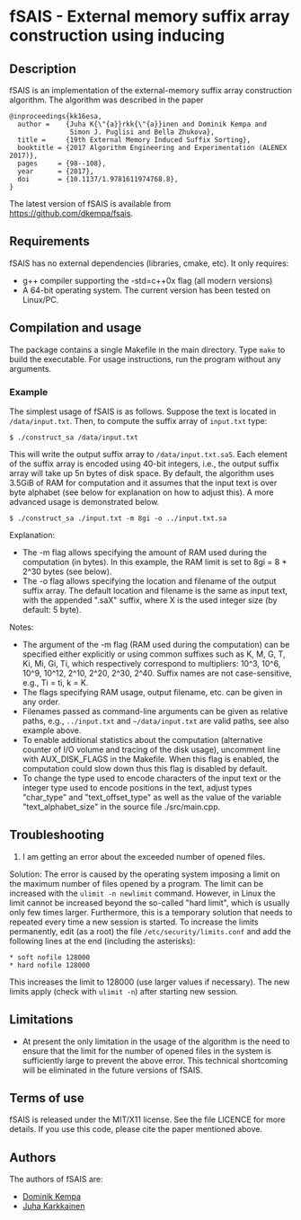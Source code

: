 fSAIS - External memory suffix array construction using inducing
================================================================


Description
-----------

fSAIS is an implementation of the external-memory suffix array
construction algorithm. The algorithm was described in the paper

    @inproceedings{kk16esa,
      author =    {Juha K{\"{a}}rkk{\"{a}}inen and Dominik Kempa and
                   Simon J. Puglisi and Bella Zhukova},
      title =     {19th External Memory Induced Suffix Sorting},
      booktitle = {2017 Algorithm Engineering and Experimentation (ALENEX 2017)},
      pages     = {98--108},
      year      = {2017},
      doi       = {10.1137/1.9781611974768.8},
    }

The latest version of fSAIS is available from
https://github.com/dkempa/fsais.



Requirements
------------

fSAIS has no external dependencies (libraries, cmake, etc).
It only requires:
- g++ compiler supporting the -std=c++0x flag (all modern versions)
- A 64-bit operating system. The current version has been tested
  on Linux/PC.



Compilation and usage
---------------------

The package contains a single Makefile in the main directory. Type
`make` to build the executable. For usage instructions, run the
program without any arguments.

### Example

The simplest usage of fSAIS is as follows. Suppose the text is located
in `/data/input.txt`. Then, to compute the suffix array of `input.txt`
type:

    $ ./construct_sa /data/input.txt


This will write the output suffix array to `/data/input.txt.sa5`. Each
element of the suffix array is encoded using 40-bit integers, i.e.,
the output suffix array will take up 5n bytes of disk space. By
default, the algorithm uses 3.5GiB of RAM for computation and it
assumes that the input text is over byte alphabet (see below for
explanation on how to adjust this). A more advanced usage is
demonstrated below.

    $ ./construct_sa ./input.txt -m 8gi -o ../input.txt.sa


Explanation:
- The -m flag allows specifying the amount of RAM used during the
  computation (in bytes). In this example, the RAM limit is set to 8gi
  = 8 * 2^30 bytes (see below).
- The -o flag allows specifying the location and filename of the
  output suffix array. The default location and filename is the same
  as input text, with the appended ".saX" suffix, where X is the used
  integer size (by default: 5 byte).

Notes:
- The argument of the -m flag (RAM used during the computation) can be
  specified either explicitly or using common suffixes such as K, M,
  G, T, Ki, Mi, Gi, Ti, which respectively correspond to multipliers:
  10^3, 10^6, 10^9, 10^12, 2^10, 2^20, 2^30, 2^40. Suffix names are
  not case-sensitive, e.g., Ti = ti, k = K.
- The flags specifying RAM usage, output filename, etc. can be given
  in any order.
- Filenames passed as command-line arguments can be given as relative
  paths, e.g., `../input.txt` and `~/data/input.txt` are valid paths,
  see also example above.
- To enable additional statistics about the computation (alternative
  counter of I/O volume and tracing of the disk usage), uncomment line
  with AUX_DISK_FLAGS in the Makefile. When this flag is enabled, the
  computation could slow down thus this flag is disabled by default.
- To change the type used to encode characters of the input text or
  the integer type used to encode positions in the text, adjust types
  "char_type" and "text_offset_type" as well as the value of the
  variable "text_alphabet_size" in the source file ./src/main.cpp.



Troubleshooting
---------------

1. I am getting an error about the exceeded number of opened files.

Solution: The error is caused by the operating system imposing a limit
on the maximum number of files opened by a program. The limit can be
increased with the `ulimit -n newlimit` command. However, in Linux the
limit cannot be increased beyond the so-called "hard limit", which is
usually only few times larger. Furthermore, this is a temporary
solution that needs to repeated every time a new session is
started. To increase the limits permanently, edit (as a root) the file
`/etc/security/limits.conf` and add the following lines at the end
(including the asterisks):


    * soft nofile 128000
    * hard nofile 128000


This increases the limit to 128000 (use larger values if necessary).
The new limits apply (check with `ulimit -n`) after starting new
session.



Limitations
-----------

- At present the only limitation in the usage of the algorithm is the
  need to ensure that the limit for the number of opened files in the
  system is sufficiently large to prevent the above error. This
  technical shortcoming will be eliminated in the future versions of
  fSAIS.



Terms of use
------------

fSAIS is released under the MIT/X11 license. See the file LICENCE for
more details. If you use this code, please cite the paper mentioned
above.



Authors
-------

The authors of fSAIS are:
- [Dominik Kempa](https://scholar.google.com/citations?user=r0Kn9IUAAAAJ)
- [Juha Karkkainen](https://scholar.google.com/citations?user=oZepo1cAAAAJ)
